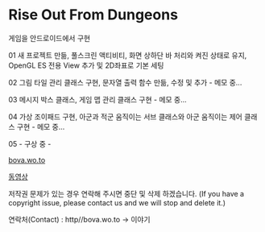 # Rise Out From Dungeons
 게임을 안드로이드에서 구현
 
01 새 프로젝트 만듦, 풀스크린 액티비티, 화면 상하단 바 처리와 켜진 상태로 유지, OpenGL ES 전용 View 추가 및 2D좌표로 기본 세팅

02 그림 타일 관리 클래스 구현, 문자열 출력 함수 만듦, 수정 및 추가 - 메모 중...

03 메시지 박스 클래스, 게임 맵 관리 클래스 구현 - 메모 중...

04 가상 조이패드 구현, 아군과 적군 움직이는 서브 클래스와 아군 움직이는 제어 클래스 구현 - 메모 중...

05 - 구상 중 -


[bova.wo.to](http://bova.wo.to)

[동영상](https://youtu.be/Bs3YEVq6yHk)


  저작권 문제가 있는 경우 연락해 주시면 중단 및 삭제 하겠습니다. (If you have a copyright issue, please contact us and we will stop and delete it.)

연락처(Contact) : http//bova.wo.to -> 이야기
